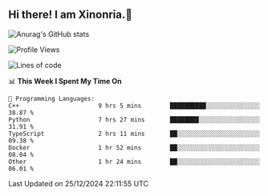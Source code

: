 ## Hi there! I am Xinonria.👋

![Anurag's GitHub stats](https://status-git-main-xinonrias-projects-f26540e3.vercel.app/api?username=xinonria&hide=stars,issues)

<!--START_SECTION:waka-->
![Profile Views](http://img.shields.io/badge/Profile%20Views-0-blue)

![Lines of code](https://img.shields.io/badge/From%20Hello%20World%20I%27ve%20Written-939.6%20thousand%20lines%20of%20code-blue)

📊 **This Week I Spent My Time On** 

```text
💬 Programming Languages: 
C++                      9 hrs 5 mins        ██████████░░░░░░░░░░░░░░░   38.87 % 
Python                   7 hrs 27 mins       ████████░░░░░░░░░░░░░░░░░   31.91 % 
TypeScript               2 hrs 11 mins       ██░░░░░░░░░░░░░░░░░░░░░░░   09.38 % 
Docker                   1 hr 52 mins        ██░░░░░░░░░░░░░░░░░░░░░░░   08.04 % 
Other                    1 hr 24 mins        ██░░░░░░░░░░░░░░░░░░░░░░░   06.01 % 
```


 Last Updated on 25/12/2024 22:11:55 UTC
<!--END_SECTION:waka-->

<!--
**xinonria/xinonria** is a ✨ _special_ ✨ repository because its `README.md` (this file) appears on your GitHub profile.

Here are some ideas to get you started:

- 🔭 I’m currently working on ...
- 🌱 I’m currently learning ...
- 👯 I’m looking to collaborate on ...
- 🤔 I’m looking for help with ...
- 💬 Ask me about ...
- 📫 How to reach me: ...
- 😄 Pronouns: ...
- ⚡ Fun fact: ...
-->
